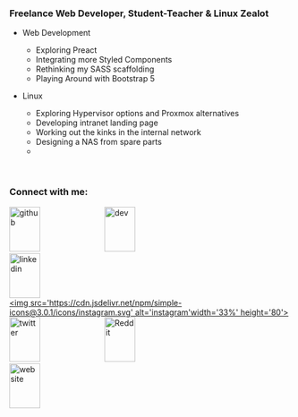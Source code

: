 <!-- List Of Websites-->
[twitter]: https://www.twitter.com/thomashighbaugh
[reddit]: https://www.reddit.com/user/ThomasLeonHighbaugh
[github]: https://www.github.com/Thomashighbaugh
[instagram]: https://www.instagram.com/thomashighbaugh/
[zoho]: mailto:thighbaugh@zoho.com
[bmac]: https://www.buymeacoffee.com/thomashighbaugh
[ko-fi]: https://ko-fi.com/thomashighbaugh
[paypal]: paypal.me/thomasleonhighbaugh
[patreon]: https://www.patreon.com/thomasleonhighbaugh


### Freelance Web Developer, Student-Teacher & Linux Zealot
- Web Development
  - Exploring Preact
  - Integrating more Styled Components
  - Rethinking my SASS scaffolding
  - Playing Around with Bootstrap 5 

- Linux 
  - Exploring Hypervisor options and Proxmox alternatives
  - Developing intranet landing page
  - Working out the kinks in the internal network
  - Designing a NAS from spare parts
  - 

<br />

### Connect with me:

[<img src='https://cdn.jsdelivr.net/npm/simple-icons@3.0.1/icons/github.svg' alt='github' width='33%' height='80'>](https://github.com/https://github.com/Thomashighbaugh) 
[<img src='https://cdn.jsdelivr.net/npm/simple-icons@3.0.1/icons/dev-dot-to.svg' alt='dev' width='33%' height='80'>](https://dev.to/https://dev.to/thomashighbaugh) 
[<img src='https://cdn.jsdelivr.net/npm/simple-icons@3.0.1/icons/linkedin.svg' alt='linkedin' width='33%' height='80'>](https://www.linkedin.com/in/https://linkedin.com/in/thomas-leon-highbaugh/)  
[<img src='https://cdn.jsdelivr.net/npm/simple-icons@3.0.1/icons/instagram.svg' alt='instagram'width='33%' height='80'>](https://www.instagram.com/https://instagram.com/thomashighbaugh/) 
[<img src='https://cdn.jsdelivr.net/npm/simple-icons@3.0.1/icons/twitter.svg' alt='twitter' width='33%' height='80'>](https://twitter.com/@thomashighbaugh) 
[<img src='https://cdn.jsdelivr.net/npm/simple-icons@3.0.1/icons/reddit.svg' alt='Reddit' width='33%' height='80'>](https://www.reddit.com/user/https://www.reddit.com/user/ThomasLeonHighbaugh)  
[<img src='https://cdn.jsdelivr.net/npm/simple-icons@3.0.1/icons/icloud.svg' alt='website' width='33%' height='80'>](https://thomasleonhighbaugh.me)  

